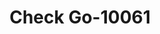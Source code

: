 ---
f_zip-code: 50401
f_state-code: IA
title: Check Go-10061
f_phone: 641-423-1336
f_city-only: Mason City
f_address: 473 Indianhead Dr Mason City
f_location-unique-id: '10061'
slug: check-go-10061
updated-on: '2024-05-30T13:46:58.046Z'
created-on: '2024-05-30T13:36:59.803Z'
published-on: '2024-05-30T13:54:32.469Z'
f_city-state: cms/city/mason-city-ia.md
f_company: cms/company/check-go.md
f_state: cms/state/iowa.md
layout: '[payday-loan].html'
tags: payday-loan
---